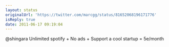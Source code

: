 ```yaml
---
layout: status
originalUrl: 'https://twitter.com/marcgg/status/81652068196171776'
isReply: true
date: 2011-06-17 09:19:04
---
```


@shingara Unlimited spotify + No ads + Support a cool startup = 5e/month
